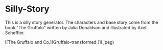 # Silly-Story
This is a silly story generator.
The characters and base story come from the book
"The Gruffalo" written by Julia Donaldson
and illustrated by Axel Scheffler. 

![The Gruffalo and Co.](Gruffalo-transformed (1).jpeg)

